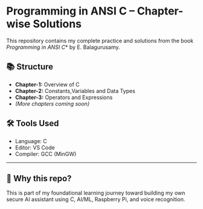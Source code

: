 # Programming in ANSI C  – Chapter-wise Solutions

This repository contains my complete practice and solutions from the book *Programming in ANSI C** by  E. Balagurusamy.

## 📚 Structure
- **Chapter-1:** Overview of C
- **Chapter-2:** Constants,Variables and Data Types
- **Chapter-3:** Operators and Expressions
- *(More chapters coming soon)*

## 🛠 Tools Used
- Language: C
- Editor: VS Code
- Compiler: GCC (MinGW)

---

## 🚀 Why this repo?
This is part of my foundational learning journey toward building my own secure AI assistant using C, AI/ML, Raspberry Pi, and voice recognition.
